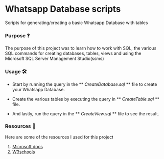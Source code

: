 # Whatsapp Database scripts

Scripts for generating/creating a basic Whatsapp Database with tables

### Purpose :question:

The purpose of this project was to learn how to work with SQL, the various SQL commands for creating databases, tables, views and using the Microsoft SQL Server Management Studio(ssms)

### Usage :hammer_and_wrench:

* Start by running the query in the ** *CreateDatabase.sql* ** file  to create your Whatsapp Database.

* Create the various tables by executing the query in ** *CreateTable.sql* ** file.

* And lastly, run the query in the ** *CreateView.sql* ** file to see the result.

### Resources :toolbox:

Here are some of the resources I used for this project

1. [Microsoft docs](https://learn.microsoft.com/en-us/sql/ssms/quickstarts/ssms-connect-query-sql-server?view=sql-server-ver16)
2. [W3schools](https://www.w3schools.com/sql/default.asp)

